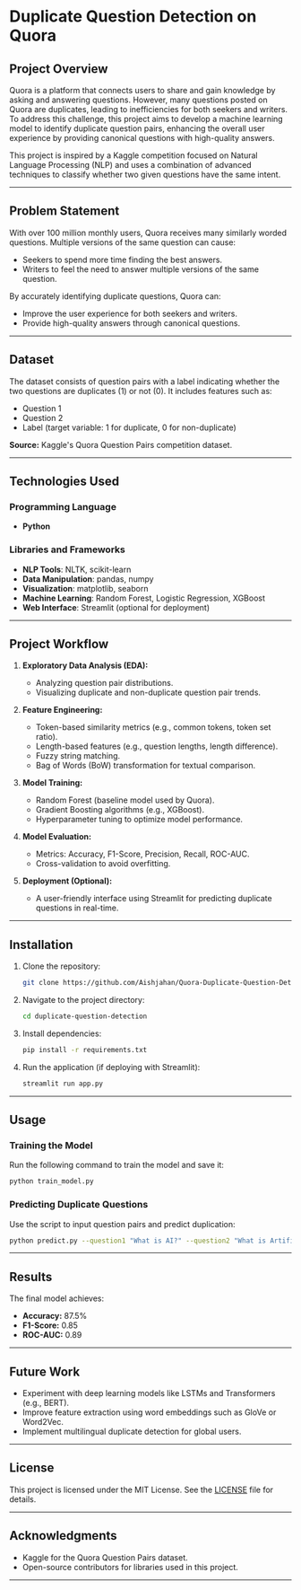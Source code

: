 # Duplicate Question Detection on Quora

## Project Overview
Quora is a platform that connects users to share and gain knowledge by asking and answering questions. However, many questions posted on Quora are duplicates, leading to inefficiencies for both seekers and writers. To address this challenge, this project aims to develop a machine learning model to identify duplicate question pairs, enhancing the overall user experience by providing canonical questions with high-quality answers.

This project is inspired by a Kaggle competition focused on Natural Language Processing (NLP) and uses a combination of advanced techniques to classify whether two given questions have the same intent.

---

## Problem Statement
With over 100 million monthly users, Quora receives many similarly worded questions. Multiple versions of the same question can cause:
- Seekers to spend more time finding the best answers.
- Writers to feel the need to answer multiple versions of the same question.

By accurately identifying duplicate questions, Quora can:
- Improve the user experience for both seekers and writers.
- Provide high-quality answers through canonical questions.

---

## Dataset
The dataset consists of question pairs with a label indicating whether the two questions are duplicates (1) or not (0). It includes features such as:
- Question 1
- Question 2
- Label (target variable: 1 for duplicate, 0 for non-duplicate)

**Source:** Kaggle's Quora Question Pairs competition dataset.

---

## Technologies Used
### Programming Language
- **Python**

### Libraries and Frameworks
- **NLP Tools**: NLTK, scikit-learn
- **Data Manipulation**: pandas, numpy
- **Visualization**: matplotlib, seaborn
- **Machine Learning**: Random Forest, Logistic Regression, XGBoost
- **Web Interface**: Streamlit (optional for deployment)

---

## Project Workflow
1. **Exploratory Data Analysis (EDA):**
   - Analyzing question pair distributions.
   - Visualizing duplicate and non-duplicate question pair trends.

2. **Feature Engineering:**
   - Token-based similarity metrics (e.g., common tokens, token set ratio).
   - Length-based features (e.g., question lengths, length difference).
   - Fuzzy string matching.
   - Bag of Words (BoW) transformation for textual comparison.

3. **Model Training:**
   - Random Forest (baseline model used by Quora).
   - Gradient Boosting algorithms (e.g., XGBoost).
   - Hyperparameter tuning to optimize model performance.

4. **Model Evaluation:**
   - Metrics: Accuracy, F1-Score, Precision, Recall, ROC-AUC.
   - Cross-validation to avoid overfitting.

5. **Deployment (Optional):**
   - A user-friendly interface using Streamlit for predicting duplicate questions in real-time.

---

## Installation
1. Clone the repository:
   ```bash
   git clone https://github.com/Aishjahan/Quora-Duplicate-Question-Detection.git
   ```

2. Navigate to the project directory:
   ```bash
   cd duplicate-question-detection
   ```

3. Install dependencies:
   ```bash
   pip install -r requirements.txt
   ```

4. Run the application (if deploying with Streamlit):
   ```bash
   streamlit run app.py
   ```

---

## Usage
### Training the Model
Run the following command to train the model and save it:
```bash
python train_model.py
```

### Predicting Duplicate Questions
Use the script to input question pairs and predict duplication:
```bash
python predict.py --question1 "What is AI?" --question2 "What is Artificial Intelligence?"
```

---

## Results
The final model achieves:
- **Accuracy:** 87.5%
- **F1-Score:** 0.85
- **ROC-AUC:** 0.89

---

## Future Work
- Experiment with deep learning models like LSTMs and Transformers (e.g., BERT).
- Improve feature extraction using word embeddings such as GloVe or Word2Vec.
- Implement multilingual duplicate detection for global users.


---

## License
This project is licensed under the MIT License. See the [LICENSE](LICENSE) file for details.

---

## Acknowledgments
- Kaggle for the Quora Question Pairs dataset.
- Open-source contributors for libraries used in this project.

---

